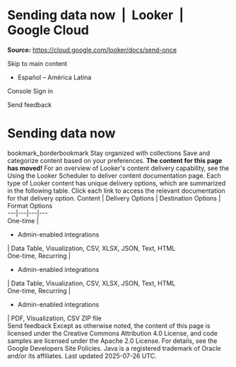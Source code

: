 # Sending data now  |  Looker  |  Google Cloud

**Source:** https://cloud.google.com/looker/docs/send-once

Skip to main content 
  * Español – América Latina

Console  Sign in




Send feedback 
#  Sending data now
bookmark_borderbookmark Stay organized with collections  Save and categorize content based on your preferences. 
**The content for this page has moved!**
For an overview of Looker's content delivery capability, see the Using the Looker Scheduler to deliver content documentation page.
Each type of Looker content has unique delivery options, which are summarized in the following table. Click each link to access the relevant documentation for that delivery option.
Content | Delivery Options | Destination Options | Format Options  
---|---|---|---  
One-time | 
  * Admin-enabled integrations 

| Data Table, Visualization, CSV, XLSX, JSON, Text, HTML  
One-time, Recurring | 
  * Admin-enabled integrations

| Data Table, Visualization, CSV, XLSX, JSON, Text, HTML  
One-time, Recurring | 
  * Admin-enabled integrations

| PDF, Visualization, CSV ZIP file  
Send feedback 
Except as otherwise noted, the content of this page is licensed under the Creative Commons Attribution 4.0 License, and code samples are licensed under the Apache 2.0 License. For details, see the Google Developers Site Policies. Java is a registered trademark of Oracle and/or its affiliates.
Last updated 2025-07-26 UTC.


